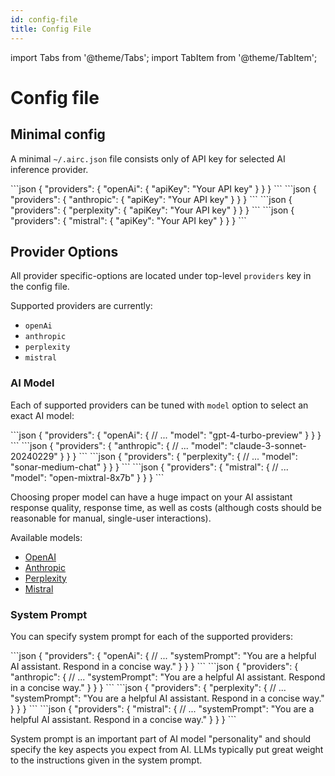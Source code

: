 ```yaml
---
id: config-file
title: Config File
---
```


import Tabs from '@theme/Tabs';
import TabItem from '@theme/TabItem';

# Config file

## Minimal config

A minimal `~/.airc.json` file consists only of API key for selected AI inference provider.

<Tabs groupId="provider">
<TabItem value="openAi" label="Open AI">
```json
{
  "providers": {
    "openAi": {
      "apiKey": "Your API key"
    }
  }
}
```
</TabItem>
<TabItem value="anthropic" label="Anthropic">
```json
{
  "providers": {
    "anthropic": {
      "apiKey": "Your API key"
    }
  }
}
```
</TabItem>
<TabItem value="perplexity" label="Perplexity">
```json
{
  "providers": {
    "perplexity": {
      "apiKey": "Your API key"
    }
  }
}
```
</TabItem>
<TabItem value="mistral" label="Mistral">
```json
{
  "providers": {
    "mistral": {
      "apiKey": "Your API key"
    }
  }
}
```
</TabItem>
</Tabs>

## Provider Options

All provider specific-options are located under top-level `providers` key in the config file.

Supported providers are currently:

- `openAi`
- `anthropic`
- `perplexity`
- `mistral`

### AI Model

Each of supported providers can be tuned with `model` option to select an exact AI model:

<Tabs groupId="provider">
<TabItem value="openAi" label="Open AI">
```json
{
  "providers": {
    "openAi": {
      // ...
      "model": "gpt-4-turbo-preview"
    }
  }
}
```
</TabItem>
<TabItem value="anthropic" label="Anthropic">
```json
{
  "providers": {
    "anthropic": {
      // ...
      "model": "claude-3-sonnet-20240229"
    }
  }
}
```
</TabItem>
<TabItem value="perplexity" label="Perplexity">
```json
{
  "providers": {
    "perplexity": {
      // ...
      "model": "sonar-medium-chat"
    }
  }
}
```
</TabItem>
<TabItem value="mistral" label="Mistral">
```json
{
  "providers": {
    "mistral": {
      // ...
      "model": "open-mixtral-8x7b"
    }
  }
}
```
</TabItem>
</Tabs>

Choosing proper model can have a huge impact on your AI assistant response quality, response time, as well as costs (although costs should be reasonable for manual, single-user interactions).

Available models:

- [OpenAI](https://platform.openai.com/docs/models)
- [Anthropic](https://docs.anthropic.com/claude/docs/models-overview)
- [Perplexity](https://docs.perplexity.ai/docs/model-cards)
- [Mistral](https://docs.mistral.ai/platform/endpoints/)

### System Prompt

You can specify system prompt for each of the supported providers:

<Tabs groupId="provider">
<TabItem value="openAi" label="Open AI">
```json
{
  "providers": {
    "openAi": {
      // ...
      "systemPrompt": "You are a helpful AI assistant. Respond in a concise way."
    }
  }
}
```
</TabItem>
<TabItem value="anthropic" label="Anthropic">
```json
{
  "providers": {
    "anthropic": {
      // ...
      "systemPrompt": "You are a helpful AI assistant. Respond in a concise way."
    }
  }
}
```
</TabItem>
<TabItem value="perplexity" label="Perplexity">
```json
{
  "providers": {
    "perplexity": {
      // ...
      "systemPrompt": "You are a helpful AI assistant. Respond in a concise way."
    }
  }
}
```
</TabItem>
<TabItem value="mistral" label="Mistral">
```json
{
  "providers": {
    "mistral": {
      // ...
      "systemPrompt": "You are a helpful AI assistant. Respond in a concise way."
    }
  }
}
```
</TabItem>
</Tabs>

System prompt is an important part of AI model "personality" and should specify the key aspects you expect from AI. LLMs typically put great weight to the instructions given in the system prompt.
